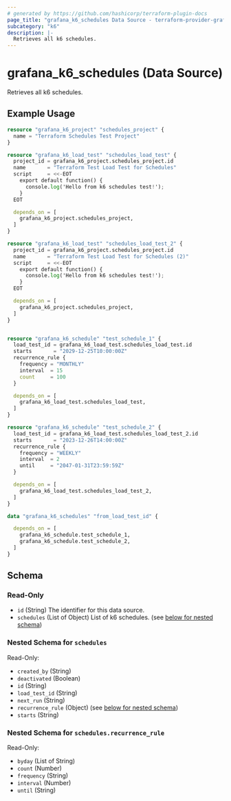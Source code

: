 ```yaml
---
# generated by https://github.com/hashicorp/terraform-plugin-docs
page_title: "grafana_k6_schedules Data Source - terraform-provider-grafana"
subcategory: "k6"
description: |-
  Retrieves all k6 schedules.
---
```


# grafana_k6_schedules (Data Source)

Retrieves all k6 schedules.

## Example Usage

```terraform
resource "grafana_k6_project" "schedules_project" {
  name = "Terraform Schedules Test Project"
}

resource "grafana_k6_load_test" "schedules_load_test" {
  project_id = grafana_k6_project.schedules_project.id
  name       = "Terraform Test Load Test for Schedules"
  script     = <<-EOT
    export default function() {
      console.log('Hello from k6 schedules test!');
    }
  EOT

  depends_on = [
    grafana_k6_project.schedules_project,
  ]
}

resource "grafana_k6_load_test" "schedules_load_test_2" {
  project_id = grafana_k6_project.schedules_project.id
  name       = "Terraform Test Load Test for Schedules (2)"
  script     = <<-EOT
    export default function() {
      console.log('Hello from k6 schedules test!');
    }
  EOT

  depends_on = [
    grafana_k6_project.schedules_project,
  ]
}


resource "grafana_k6_schedule" "test_schedule_1" {
  load_test_id = grafana_k6_load_test.schedules_load_test.id
  starts       = "2029-12-25T10:00:00Z"
  recurrence_rule {
    frequency = "MONTHLY"
    interval  = 15
    count     = 100
  }

  depends_on = [
    grafana_k6_load_test.schedules_load_test,
  ]
}

resource "grafana_k6_schedule" "test_schedule_2" {
  load_test_id = grafana_k6_load_test.schedules_load_test_2.id
  starts       = "2023-12-26T14:00:00Z"
  recurrence_rule {
    frequency = "WEEKLY"
    interval  = 2
    until     = "2047-01-31T23:59:59Z"
  }

  depends_on = [
    grafana_k6_load_test.schedules_load_test_2,
  ]
}

data "grafana_k6_schedules" "from_load_test_id" {

  depends_on = [
    grafana_k6_schedule.test_schedule_1,
    grafana_k6_schedule.test_schedule_2,
  ]
}
```

<!-- schema generated by tfplugindocs -->
## Schema

### Read-Only

- `id` (String) The identifier for this data source.
- `schedules` (List of Object) List of k6 schedules. (see [below for nested schema](#nestedatt--schedules))

<a id="nestedatt--schedules"></a>
### Nested Schema for `schedules`

Read-Only:

- `created_by` (String)
- `deactivated` (Boolean)
- `id` (String)
- `load_test_id` (String)
- `next_run` (String)
- `recurrence_rule` (Object) (see [below for nested schema](#nestedobjatt--schedules--recurrence_rule))
- `starts` (String)

<a id="nestedobjatt--schedules--recurrence_rule"></a>
### Nested Schema for `schedules.recurrence_rule`

Read-Only:

- `byday` (List of String)
- `count` (Number)
- `frequency` (String)
- `interval` (Number)
- `until` (String)
